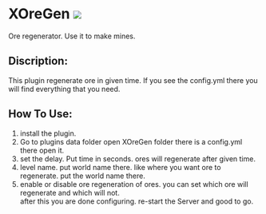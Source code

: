 # XOreGen [![](https://poggit.pmmp.io/shield.state/XOreGen)](https://poggit.pmmp.io/ci/LuciferVerma/XOreGen/XOreGen)
Ore regenerator. Use it to make mines.
## Discription: <br>
This plugin regenerate ore in given time. If you see the config.yml there you will find everything that you need. <br>
## How To Use: <br>
1. install the plugin.<br>
2. Go to plugins data folder open XOreGen folder there is a config.yml there open it.<br>
3. set the delay. Put time in seconds. ores will regenerate after given time.<br>
4. level name. put world name there. like where you want ore to regenerate. put the world name there.<br>
5. enable or disable ore regeneration of ores. you can set which ore will regenerate and which will not. <br>
after this you are done configuring. re-start the Server and good to go. 

